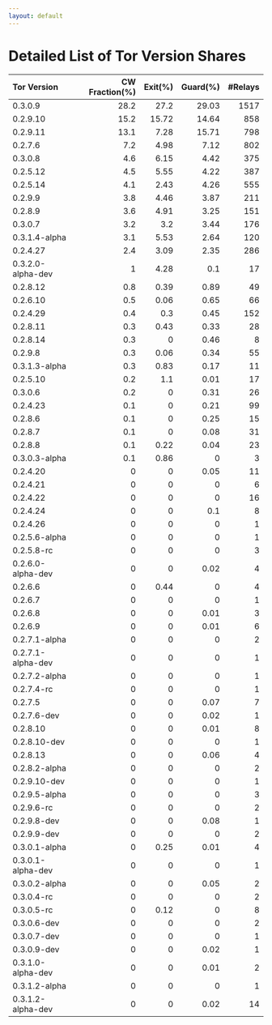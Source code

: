 ```yaml
---
layout: default
---
```



# Detailed List of Tor Version Shares

| Tor Version       |   CW Fraction(%) |   Exit(%) |   Guard(%) |   #Relays |
|:------------------|-----------------:|----------:|-----------:|----------:|
| 0.3.0.9           |             28.2 |     27.2  |      29.03 |      1517 |
| 0.2.9.10          |             15.2 |     15.72 |      14.64 |       858 |
| 0.2.9.11          |             13.1 |      7.28 |      15.71 |       798 |
| 0.2.7.6           |              7.2 |      4.98 |       7.12 |       802 |
| 0.3.0.8           |              4.6 |      6.15 |       4.42 |       375 |
| 0.2.5.12          |              4.5 |      5.55 |       4.22 |       387 |
| 0.2.5.14          |              4.1 |      2.43 |       4.26 |       555 |
| 0.2.9.9           |              3.8 |      4.46 |       3.87 |       211 |
| 0.2.8.9           |              3.6 |      4.91 |       3.25 |       151 |
| 0.3.0.7           |              3.2 |      3.2  |       3.44 |       176 |
| 0.3.1.4-alpha     |              3.1 |      5.53 |       2.64 |       120 |
| 0.2.4.27          |              2.4 |      3.09 |       2.35 |       286 |
| 0.3.2.0-alpha-dev |              1   |      4.28 |       0.1  |        17 |
| 0.2.8.12          |              0.8 |      0.39 |       0.89 |        49 |
| 0.2.6.10          |              0.5 |      0.06 |       0.65 |        66 |
| 0.2.4.29          |              0.4 |      0.3  |       0.45 |       152 |
| 0.2.8.11          |              0.3 |      0.43 |       0.33 |        28 |
| 0.2.8.14          |              0.3 |      0    |       0.46 |         8 |
| 0.2.9.8           |              0.3 |      0.06 |       0.34 |        55 |
| 0.3.1.3-alpha     |              0.3 |      0.83 |       0.17 |        11 |
| 0.2.5.10          |              0.2 |      1.1  |       0.01 |        17 |
| 0.3.0.6           |              0.2 |      0    |       0.31 |        26 |
| 0.2.4.23          |              0.1 |      0    |       0.21 |        99 |
| 0.2.8.6           |              0.1 |      0    |       0.25 |        15 |
| 0.2.8.7           |              0.1 |      0    |       0.08 |        31 |
| 0.2.8.8           |              0.1 |      0.22 |       0.04 |        23 |
| 0.3.0.3-alpha     |              0.1 |      0.86 |       0    |         3 |
| 0.2.4.20          |              0   |      0    |       0.05 |        11 |
| 0.2.4.21          |              0   |      0    |       0    |         6 |
| 0.2.4.22          |              0   |      0    |       0    |        16 |
| 0.2.4.24          |              0   |      0    |       0.1  |         8 |
| 0.2.4.26          |              0   |      0    |       0    |         1 |
| 0.2.5.6-alpha     |              0   |      0    |       0    |         1 |
| 0.2.5.8-rc        |              0   |      0    |       0    |         3 |
| 0.2.6.0-alpha-dev |              0   |      0    |       0.02 |         4 |
| 0.2.6.6           |              0   |      0.44 |       0    |         4 |
| 0.2.6.7           |              0   |      0    |       0    |         1 |
| 0.2.6.8           |              0   |      0    |       0.01 |         3 |
| 0.2.6.9           |              0   |      0    |       0.01 |         6 |
| 0.2.7.1-alpha     |              0   |      0    |       0    |         2 |
| 0.2.7.1-alpha-dev |              0   |      0    |       0    |         1 |
| 0.2.7.2-alpha     |              0   |      0    |       0    |         1 |
| 0.2.7.4-rc        |              0   |      0    |       0    |         1 |
| 0.2.7.5           |              0   |      0    |       0.07 |         7 |
| 0.2.7.6-dev       |              0   |      0    |       0.02 |         1 |
| 0.2.8.10          |              0   |      0    |       0.01 |         8 |
| 0.2.8.10-dev      |              0   |      0    |       0    |         1 |
| 0.2.8.13          |              0   |      0    |       0.06 |         4 |
| 0.2.8.2-alpha     |              0   |      0    |       0    |         2 |
| 0.2.9.10-dev      |              0   |      0    |       0    |         1 |
| 0.2.9.5-alpha     |              0   |      0    |       0    |         3 |
| 0.2.9.6-rc        |              0   |      0    |       0    |         2 |
| 0.2.9.8-dev       |              0   |      0    |       0.08 |         1 |
| 0.2.9.9-dev       |              0   |      0    |       0    |         2 |
| 0.3.0.1-alpha     |              0   |      0.25 |       0.01 |         4 |
| 0.3.0.1-alpha-dev |              0   |      0    |       0    |         1 |
| 0.3.0.2-alpha     |              0   |      0    |       0.05 |         2 |
| 0.3.0.4-rc        |              0   |      0    |       0    |         2 |
| 0.3.0.5-rc        |              0   |      0.12 |       0    |         8 |
| 0.3.0.6-dev       |              0   |      0    |       0    |         2 |
| 0.3.0.7-dev       |              0   |      0    |       0    |         1 |
| 0.3.0.9-dev       |              0   |      0    |       0.02 |         1 |
| 0.3.1.0-alpha-dev |              0   |      0    |       0.01 |         2 |
| 0.3.1.2-alpha     |              0   |      0    |       0    |         1 |
| 0.3.1.2-alpha-dev |              0   |      0    |       0.02 |        14 |